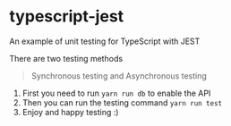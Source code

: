 # typescript-jest
An example of unit testing for TypeScript with JEST

There are two testing methods
<blockquote>Synchronous testing and Asynchronous testing</blockquote>

<ol>
<li>First you need to run <code>yarn run db</code> to enable the API</li>
<li>Then you can run the testing command <code>yarn run test</code></li>
<li>Enjoy and happy testing :)</li>
</ol>
